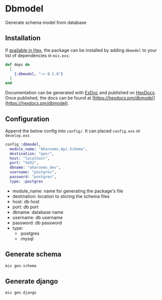 # Dbmodel

Generate schema model from database

## Installation

If [available in Hex](https://hex.pm/docs/publish), the package can be installed
by adding `dbmodel` to your list of dependencies in `mix.exs`:

```elixir
def deps do
  [
    {:dbmodel, "~> 0.1.0"}
  ]
end
```

Documentation can be generated with [ExDoc](https://github.com/elixir-lang/ex_doc)
and published on [HexDocs](https://hexdocs.pm). Once published, the docs can
be found at [https://hexdocs.pm/dbmodel](https://hexdocs.pm/dbmodel).

## Configuration

Append the below config into `config/`. It can placed `config.exs` or `develop.exs`
```elixir
config :dbmodel,
  module_name: "Aharooms.Api.Schema",
  destination: "gen/",
  host: "localhost",
  port: "5432",
  dbname: "aharooms_dev",
  username: "postgres",
  password: "postgres",
  type: :postgres

```

- module_name: name for generating the package's file
- destination: location to storing the schema files
- host: db host
- port: db port
- dbname: database name
- username: db username
- password: db password
- type:
  - :postgres
  - :mysql


## Generate schema
```elixir
mix gen.schema
```

## Generate django
```elixir
mix gen.django
```
